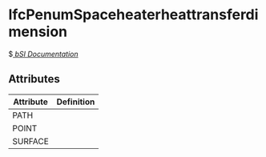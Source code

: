 IfcPenumSpaceheaterheattransferdimension
========================================
$[ _bSI
Documentation_](https://standards.buildingsmart.org/IFC/DEV/IFC4_2/FINAL/HTML/schema//pset/penum_spaceheaterheattransferdimension.htm)


Attributes
----------
| Attribute   | Definition   |
|-------------|--------------|
| PATH        |              |
| POINT       |              |
| SURFACE     |              |
